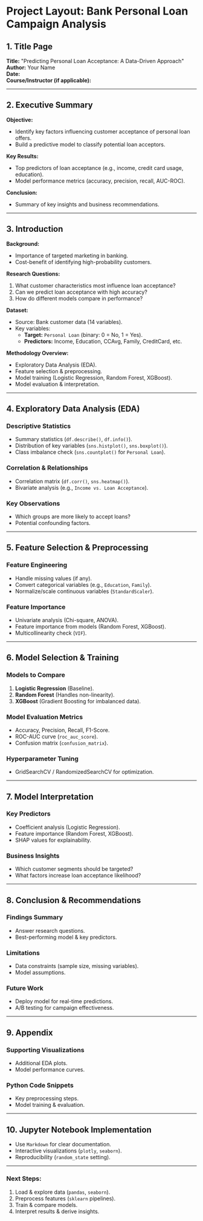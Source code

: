 # **Project Layout: Bank Personal Loan Campaign Analysis**  

## **1. Title Page**  
**Title:** "Predicting Personal Loan Acceptance: A Data-Driven Approach"  
**Author:** Your Name  
**Date:**  
**Course/Instructor (if applicable):**  

---

## **2. Executive Summary**  
**Objective:**  
- Identify key factors influencing customer acceptance of personal loan offers.  
- Build a predictive model to classify potential loan acceptors.  

**Key Results:**  
- Top predictors of loan acceptance (e.g., income, credit card usage, education).  
- Model performance metrics (accuracy, precision, recall, AUC-ROC).  

**Conclusion:**  
- Summary of key insights and business recommendations.  

---

## **3. Introduction**  
**Background:**  
- Importance of targeted marketing in banking.  
- Cost-benefit of identifying high-probability customers.  

**Research Questions:**  
1. What customer characteristics most influence loan acceptance?  
2. Can we predict loan acceptance with high accuracy?  
3. How do different models compare in performance?  

**Dataset:**  
- Source: Bank customer data (14 variables).  
- Key variables:  
  - **Target:** `Personal Loan` (binary: 0 = No, 1 = Yes).  
  - **Predictors:** Income, Education, CCAvg, Family, CreditCard, etc.  

**Methodology Overview:**  
- Exploratory Data Analysis (EDA).  
- Feature selection & preprocessing.  
- Model training (Logistic Regression, Random Forest, XGBoost).  
- Model evaluation & interpretation.  

---

## **4. Exploratory Data Analysis (EDA)**  
### **Descriptive Statistics**  
- Summary statistics (`df.describe()`, `df.info()`).  
- Distribution of key variables (`sns.histplot()`, `sns.boxplot()`).  
- Class imbalance check (`sns.countplot()` for `Personal Loan`).  

### **Correlation & Relationships**  
- Correlation matrix (`df.corr()`, `sns.heatmap()`).  
- Bivariate analysis (e.g., `Income vs. Loan Acceptance`).  

### **Key Observations**  
- Which groups are more likely to accept loans?  
- Potential confounding factors.  

---

## **5. Feature Selection & Preprocessing**  
### **Feature Engineering**  
- Handle missing values (if any).  
- Convert categorical variables (e.g., `Education`, `Family`).  
- Normalize/scale continuous variables (`StandardScaler`).  

### **Feature Importance**  
- Univariate analysis (Chi-square, ANOVA).  
- Feature importance from models (Random Forest, XGBoost).  
- Multicollinearity check (`VIF`).  

---

## **6. Model Selection & Training**  
### **Models to Compare**  
1. **Logistic Regression** (Baseline).  
2. **Random Forest** (Handles non-linearity).  
3. **XGBoost** (Gradient Boosting for imbalanced data).  

### **Model Evaluation Metrics**  
- Accuracy, Precision, Recall, F1-Score.  
- ROC-AUC curve (`roc_auc_score`).  
- Confusion matrix (`confusion_matrix`).  

### **Hyperparameter Tuning**  
- GridSearchCV / RandomizedSearchCV for optimization.  

---

## **7. Model Interpretation**  
### **Key Predictors**  
- Coefficient analysis (Logistic Regression).  
- Feature importance (Random Forest, XGBoost).  
- SHAP values for explainability.  

### **Business Insights**  
- Which customer segments should be targeted?  
- What factors increase loan acceptance likelihood?  

---

## **8. Conclusion & Recommendations**  
### **Findings Summary**  
- Answer research questions.  
- Best-performing model & key predictors.  

### **Limitations**  
- Data constraints (sample size, missing variables).  
- Model assumptions.  

### **Future Work**  
- Deploy model for real-time predictions.  
- A/B testing for campaign effectiveness.  

---

## **9. Appendix**  
### **Supporting Visualizations**  
- Additional EDA plots.  
- Model performance curves.  

### **Python Code Snippets**  
- Key preprocessing steps.  
- Model training & evaluation.  

---

## **10. Jupyter Notebook Implementation**  
- Use `Markdown` for clear documentation.  
- Interactive visualizations (`plotly`, `seaborn`).  
- Reproducibility (`random_state` setting).  

---

### **Next Steps:**  
1. Load & explore data (`pandas`, `seaborn`).  
2. Preprocess features (`sklearn` pipelines).  
3. Train & compare models.  
4. Interpret results & derive insights.  

